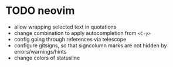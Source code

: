 # TODO neovim

- allow wrapping selected text in quotations
- change combination to apply autocompletion from `<C-y>`
- config going through references via telescope
- configure gitsigns, so that signcolumn marks are not hidden by
  errors/warnings/hints
- change colors of statusline
